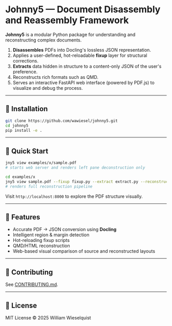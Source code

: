 # Johnny5 — Document Disassembly and Reassembly Framework

**Johnny5** is a modular Python package for understanding and reconstructing complex documents.

1. **Disassembles** PDFs into Docling's lossless JSON representation.
2. Applies a user-defined, hot-reloadable **fixup** layer for structural corrections.
3. **Extracts** data hidden in structure to a content-only JSON of the user's preference.
4. Reconstructs rich formats such as QMD.
5. Serves an interactive FastAPI web interface (powered by PDF.js) to visualize and debug the process.

---

## 🚀 Installation

```bash
git clone https://github.com/wawiesel/johnny5.git
cd johnny5
pip install -e .
```

---

## 🧰 Quick Start

```bash
jny5 view examples/x/sample.pdf
# starts web server and renders left pane deconstruction only
```

```bash
cd examples/x
jny5 view sample.pdf --fixup fixup.py --extract extract.py --reconstruct reconstruct.py
# renders full reconstruction pipeline
```
 
Visit `http://localhost:8000` to explore the PDF structure visually.

---

## 🧠 Features

* Accurate PDF → JSON conversion using **Docling**
* Intelligent region & margin detection
* Hot-reloading fixup scripts
* QMD/HTML reconstruction
* Web-based visual comparison of source and reconstructed layouts

---

## 🤝 Contributing

See [CONTRIBUTING.md](CONTRIBUTING.md).

---

## 📜 License

MIT License © 2025 William Wieselquist